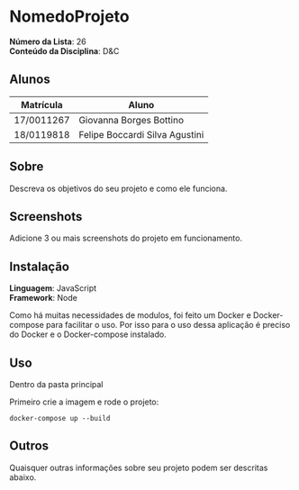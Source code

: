 # NomedoProjeto

**Número da Lista**: 26<br>
**Conteúdo da Disciplina**: D&C<br>

## Alunos
|Matrícula | Aluno |
| -- | -- |
| 17/0011267 |  Giovanna Borges Bottino |
| 18/0119818  |  Felipe Boccardi Silva Agustini |

## Sobre 
Descreva os objetivos do seu projeto e como ele funciona. 

## Screenshots
Adicione 3 ou mais screenshots do projeto em funcionamento.

## Instalação 
**Linguagem**: JavaScript<br>
**Framework**: Node<br>

Como há muitas necessidades de modulos, foi feito um Docker e Docker-compose para facilitar o uso. Por isso para o uso dessa aplicação é preciso do Docker e o Docker-compose instalado. 

## Uso 

Dentro da pasta principal

Primeiro crie a imagem e rode o projeto:

```
docker-compose up --build
```

## Outros 
Quaisquer outras informações sobre seu projeto podem ser descritas abaixo.
